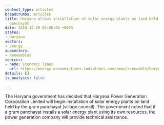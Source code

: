 ```yaml
---
content_type: articles
breadcrumbs: articles
title: Haryana allows installation of solar energy plants on land held by the gram
  panchayat
date: 2018-12-28 05:00:00 +0000
states:
- Haryana
sectors:
- Energy
subsectors:
- Renewables
sources:
- name: Economic Times
  url: https://energy.economictimes.indiatimes.com/news/renewable/haryana-govt-to-install-solar-energy-plants-on-gram-panchayat-land/67171046
details: []
is_analysis: false

---
```

The Haryana government has decided that Haryana Power Generation Corporation Limited will begin installation of solar energy plants on land held by the gram panchayat (village council). The government noted that if a gram panchayat installs a solar energy plant using its own resources, the power generation company will provide technical assistance. 